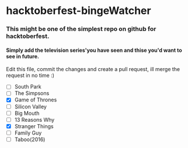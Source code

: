 # hacktoberfest-bingeWatcher
### This might be one of the simplest repo on github for hacktoberfest.     
#### Simply add the television series'you have seen and thise you'd want to see in future.  

Edit this file, commit the changes and create a pull request, ill merge the request in no time :)

- [ ] South Park
- [ ] The Simpsons
- [x] Game of Thrones
- [ ] Silicon Valley
- [ ] Big Mouth
- [ ] 13 Reasons Why
- [x] Stranger Things
- [ ] Family Guy
- [ ] Taboo(2016)
